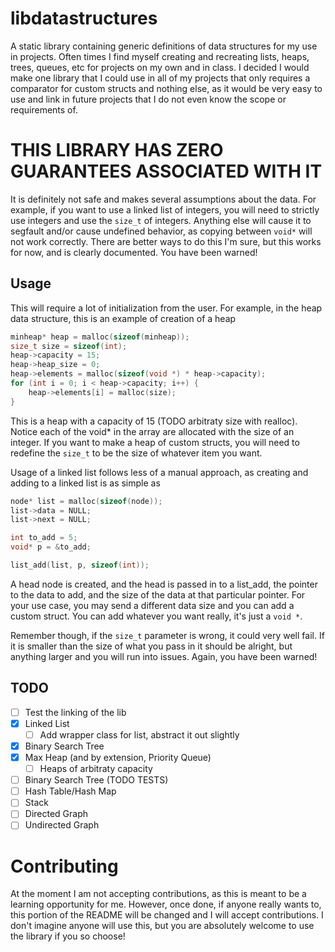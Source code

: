 # libdatastructures

A static library containing generic definitions of data structures for my use in projects. Often times I find myself creating and recreating lists, heaps, trees, queues, etc for projects on my own and in class. I decided I would make one library that I could use in all of my projects that only requires a comparator for custom structs and nothing else, as it would be very easy to use and link in future projects that I do not even know the scope or requirements of.

# THIS LIBRARY HAS ZERO GUARANTEES ASSOCIATED WITH IT
It is definitely not safe and makes several assumptions about the data. For example, if you want to use a linked list of integers, you will need to strictly use integers and use the `size_t` of integers. Anything else will cause it to segfault and/or cause undefined behavior, as copying between `void*` will not work correctly. There are better ways to do this I'm sure, but this works for now, and is clearly documented. You have been warned!

## Usage
This will require a lot of initialization from the user. For example, in the heap data structure, this is an example of creation of a heap

```c
minheap* heap = malloc(sizeof(minheap));
size_t size = sizeof(int);
heap->capacity = 15;
heap->heap_size = 0;
heap->elements = malloc(sizeof(void *) * heap->capacity);
for (int i = 0; i < heap->capacity; i++) {
    heap->elements[i] = malloc(size);
}
```

This is a heap with a capacity of 15 (TODO arbitraty size with realloc). Notice each of the void* in the array are allocated with the size of an integer. If you want to make a heap of custom structs, you will need to redefine the `size_t` to be the size of whatever item you want. 

Usage of a linked list follows less of a manual approach, as creating and adding to a linked list is as simple as 

```c
node* list = malloc(sizeof(node));
list->data = NULL;
list->next = NULL;

int to_add = 5;
void* p = &to_add;

list_add(list, p, sizeof(int));
```

A head node is created, and the head is passed in to a list_add, the pointer to the data to add, and the size of the data at that particular pointer. For your use case, you may send a different data size and you can add a custom struct. You can add whatever you want really, it's just a `void *`.

Remember though, if the `size_t` parameter is wrong, it could very well fail. If it is smaller than the size of what you pass in it should be alright, but anything larger and you will run into issues. Again, you have been warned!

## TODO
- [ ] Test the linking of the lib
- [x] Linked List
    - [ ] Add wrapper class for list, abstract it out slightly
- [x] Binary Search Tree
- [x] Max Heap (and by extension, Priority Queue)
    - [ ] Heaps of arbitraty capacity
- [ ] Binary Search Tree (TODO TESTS)
- [ ] Hash Table/Hash Map
- [ ] Stack
- [ ] Directed Graph
- [ ] Undirected Graph

# Contributing
At the moment I am not accepting contributions, as this is meant to be a learning opportunity for me. However, once done, if anyone really wants to, this portion of the README will be changed and I will accept contributions. I don't imagine anyone will use this, but you are absolutely welcome to use the library if you so choose!
